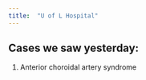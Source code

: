 ```yaml
---
title:  "U of L Hospital"
---
```


## Cases we saw yesterday: 
1. Anterior choroidal artery syndrome
